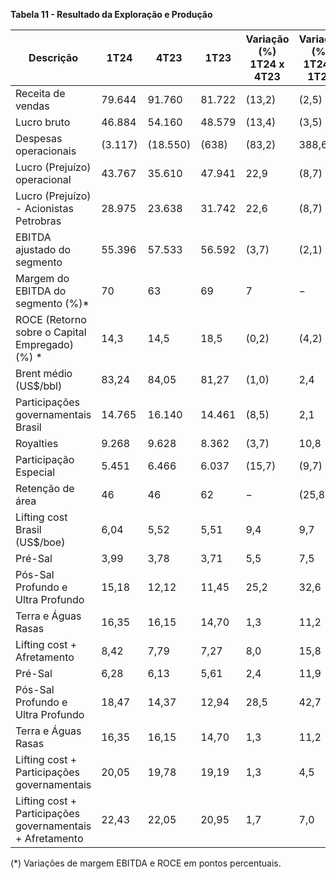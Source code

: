 **Tabela 11 - Resultado da Exploração e Produção**

| Descrição                                                                 | 1T24    | 4T23    | 1T23    | Variação (%) 1T24 x 4T23 | Variação (%) 1T24 x 1T23 |
|---------------------------------------------------------------------------|---------|---------|---------|--------------------------|--------------------------|
| Receita de vendas                                                         | 79.644  | 91.760  | 81.722  | (13,2)                  | (2,5)                    |
| Lucro bruto                                                               | 46.884  | 54.160  | 48.579  | (13,4)                  | (3,5)                    |
| Despesas operacionais                                                      | (3.117) | (18.550)| (638)   | (83,2)                  | 388,6                    |
| Lucro (Prejuízo) operacional                                              | 43.767  | 35.610  | 47.941  | 22,9                    | (8,7)                    |
| Lucro (Prejuízo) - Acionistas Petrobras                                   | 28.975  | 23.638  | 31.742  | 22,6                    | (8,7)                    |
| EBITDA ajustado do segmento                                               | 55.396  | 57.533  | 56.592  | (3,7)                   | (2,1)                    |
| Margem do EBITDA do segmento (%)*                                         | 70      | 63      | 69      | 7                       | −                        |
| ROCE (Retorno sobre o Capital Empregado) (%) *                           | 14,3    | 14,5    | 18,5    | (0,2)                   | (4,2)                    |
| Brent médio (US$/bbl)                                                   | 83,24   | 84,05   | 81,27   | (1,0)                   | 2,4                      |
| Participações governamentais Brasil                                       | 14.765  | 16.140  | 14.461  | (8,5)                   | 2,1                      |
|    Royalties                                                              | 9.268   | 9.628   | 8.362   | (3,7)                   | 10,8                     |
|    Participação Especial                                                  | 5.451   | 6.466   | 6.037   | (15,7)                  | (9,7)                    |
|    Retenção de área                                                       | 46      | 46      | 62      | −                       | (25,8)                   |
| Lifting cost Brasil (US$/boe)                                            | 6,04    | 5,52    | 5,51    | 9,4                     | 9,7                      |
|    Pré-Sal                                                               | 3,99    | 3,78    | 3,71    | 5,5                     | 7,5                      |
|    Pós-Sal Profundo e Ultra Profundo                                      | 15,18   | 12,12   | 11,45   | 25,2                    | 32,6                     |
|    Terra e Águas Rasas                                                  | 16,35   | 16,15   | 14,70   | 1,3                     | 11,2                     |
| Lifting cost + Afretamento                                               | 8,42    | 7,79    | 7,27    | 8,0                     | 15,8                     |
|    Pré-Sal                                                               | 6,28    | 6,13    | 5,61    | 2,4                     | 11,9                     |
|    Pós-Sal Profundo e Ultra Profundo                                      | 18,47   | 14,37   | 12,94   | 28,5                    | 42,7                     |
|    Terra e Águas Rasas                                                  | 16,35   | 16,15   | 14,70   | 1,3                     | 11,2                     |
| Lifting cost + Participações governamentais                               | 20,05   | 19,78   | 19,19   | 1,3                     | 4,5                      |
| Lifting cost + Participações governamentais + Afretamento                 | 22,43   | 22,05   | 20,95   | 1,7                     | 7,0                      |

(*) Variações de margem EBITDA e ROCE em pontos percentuais.